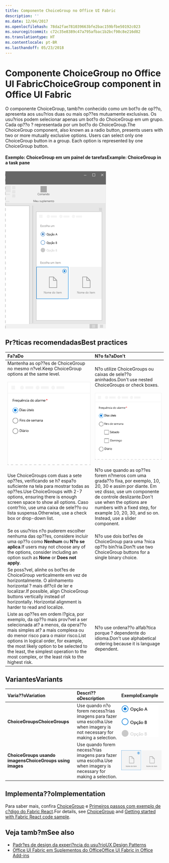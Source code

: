 ```yaml
---
title: Componente ChoiceGroup no Office UI Fabric
description: ''
ms.date: 12/04/2017
ms.openlocfilehash: 78da2fae781039663bfe2bac159bfbe50192c023
ms.sourcegitcommit: c72c35e8389c47a795afbac1b2bcf98c8e216d82
ms.translationtype: HT
ms.contentlocale: pt-BR
ms.lasthandoff: 05/23/2018
---
```

# <a name="choicegroup-component-in-office-ui-fabric"></a><span data-ttu-id="87812-102">Componente ChoiceGroup no Office UI Fabric</span><span class="sxs-lookup"><span data-stu-id="87812-102">ChoiceGroup component in Office UI Fabric</span></span>

<span data-ttu-id="87812-p101">O componente ChoiceGroup, tamb?m conhecido como um bot?o de op??o, apresenta aos usu?rios duas ou mais op??es mutuamente exclusivas. Os usu?rios podem selecionar apenas um bot?o do ChoiceGroup em um grupo. Cada op??o ? representada por um bot?o do ChoiceGroup.</span><span class="sxs-lookup"><span data-stu-id="87812-p101">The ChoiceGroup component, also known as a radio button, presents users with two or more mutually exclusive options. Users can select only one ChoiceGroup button in a group. Each option is represented by one ChoiceGroup button.</span></span> 
  
#### <a name="example-choicegroup-in-a-task-pane"></a><span data-ttu-id="87812-106">Exemplo: ChoiceGroup em um painel de tarefas</span><span class="sxs-lookup"><span data-stu-id="87812-106">Example: ChoiceGroup in a task pane</span></span>

 ![Imagem mostrando um ChoiceGroup](../images/overview-with-app-choicegroup.png)

## <a name="best-practices"></a><span data-ttu-id="87812-108">Pr?ticas recomendadas</span><span class="sxs-lookup"><span data-stu-id="87812-108">Best practices</span></span>

|<span data-ttu-id="87812-109">**Fa?a**</span><span class="sxs-lookup"><span data-stu-id="87812-109">**Do**</span></span>|<span data-ttu-id="87812-110">**N?o fa?a**</span><span class="sxs-lookup"><span data-stu-id="87812-110">**Don't**</span></span>|
|:------------|:--------------|
|<span data-ttu-id="87812-111">Mantenha as op??es de ChoiceGroup no mesmo n?vel.</span><span class="sxs-lookup"><span data-stu-id="87812-111">Keep ChoiceGroup options at the same level.</span></span><br/><br/>![Exemplo do que fazer com ChoiceGroup](../images/choice-do.png)<br/>|<span data-ttu-id="87812-113">N?o utilize ChoiceGroups ou caixas de sele??o aninhados.</span><span class="sxs-lookup"><span data-stu-id="87812-113">Don't use nested ChoiceGroups or check boxes.</span></span><br/><br/>![Exemplo do que n?o fazer com ChoiceGroup](../images/choice-dont.png)<br/>|
|<span data-ttu-id="87812-115">Use ChoiceGroups com duas a sete op??es, verificando se h? espa?o suficiente na tela para mostrar todas as op??es.</span><span class="sxs-lookup"><span data-stu-id="87812-115">Use ChoiceGroups with 2-7 options, ensuring there is enough screen space to show all options.</span></span> <span data-ttu-id="87812-116">Caso contr?rio, use uma caixa de sele??o ou lista suspensa.</span><span class="sxs-lookup"><span data-stu-id="87812-116">Otherwise, use a check box or drop-down list.</span></span>|<span data-ttu-id="87812-p103">N?o use quando as op??es forem n?meros com uma grada??o fixa, por exemplo, 10, 20, 30 e assim por diante. Em vez disso, use um componente de controle deslizante.</span><span class="sxs-lookup"><span data-stu-id="87812-p103">Don't use when the options are numbers with a fixed step, for example 10, 20, 30, and so on. Instead, use a slider component.</span></span>|
|<span data-ttu-id="87812-119">Se os usu?rios n?o puderem escolher nenhuma das op??es, considere incluir uma op??o como **Nenhum** ou **N?o se aplica**.</span><span class="sxs-lookup"><span data-stu-id="87812-119">If users may not choose any of the options, consider including an option such as **None** or **Does not apply**.</span></span>|<span data-ttu-id="87812-120">N?o use dois bot?es de ChoiceGroup para uma ?nica op??o bin?ria.</span><span class="sxs-lookup"><span data-stu-id="87812-120">Don?t use two ChoiceGroup buttons for a single binary choice.</span></span>|
|<span data-ttu-id="87812-p104">Se poss?vel, alinhe os bot?es de ChoiceGroup verticalmente em vez de horizontalmente. O alinhamento horizontal ? mais dif?cil de ler e localizar.</span><span class="sxs-lookup"><span data-stu-id="87812-p104">If possible, align ChoiceGroup buttons vertically instead of horizontally. Horizontal alignment is harder to read and localize.</span></span>||
|<span data-ttu-id="87812-123">Liste as op??es em ordem l?gica, por exemplo, da op??o mais prov?vel a ser selecionada at? a menos, da opera??o mais simples at? a mais complexa ou do menor risco para o maior risco.</span><span class="sxs-lookup"><span data-stu-id="87812-123">List options in logical order, for example, the most likely option to be selected to the least, the simplest operation to the most complex, or the least risk to the highest risk.</span></span> |<span data-ttu-id="87812-124">N?o use ordena??o alfab?tica porque ? dependente do idioma.</span><span class="sxs-lookup"><span data-stu-id="87812-124">Don't use alphabetical ordering because it is language dependent.</span></span>|

## <a name="variants"></a><span data-ttu-id="87812-125">Variantes</span><span class="sxs-lookup"><span data-stu-id="87812-125">Variants</span></span>

|<span data-ttu-id="87812-126">**Varia??o**</span><span class="sxs-lookup"><span data-stu-id="87812-126">**Variation**</span></span>|<span data-ttu-id="87812-127">**Descri??o**</span><span class="sxs-lookup"><span data-stu-id="87812-127">**Description**</span></span>|<span data-ttu-id="87812-128">**Exemplo**</span><span class="sxs-lookup"><span data-stu-id="87812-128">**Example**</span></span>|
|:------------|:--------------|:----------|
|<span data-ttu-id="87812-129">**ChoiceGroups**</span><span class="sxs-lookup"><span data-stu-id="87812-129">**ChoiceGroups**</span></span>|<span data-ttu-id="87812-130">Use quando n?o forem necess?rias imagens para fazer uma escolha.</span><span class="sxs-lookup"><span data-stu-id="87812-130">Use when imagery is not necessary for making a selection.</span></span>|![Imagem da variante de ChoiceGroup](../images/radio.png)<br/>|
|<span data-ttu-id="87812-132">**ChoiceGroups usando imagens**</span><span class="sxs-lookup"><span data-stu-id="87812-132">**ChoiceGroups using images**</span></span>|<span data-ttu-id="87812-133">Use quando forem necess?rias imagens para fazer uma escolha.</span><span class="sxs-lookup"><span data-stu-id="87812-133">Use when imagery is necessary for making a selection.</span></span>|![Variante de ChoiceGroup com imagem](../images/radio-image.png)<br/>|

## <a name="implementation"></a><span data-ttu-id="87812-135">Implementa??o</span><span class="sxs-lookup"><span data-stu-id="87812-135">Implementation</span></span>

<span data-ttu-id="87812-136">Para saber mais, confira [ChoiceGroup](https://dev.office.com/fabric#/components/choicegroup) e [Primeiros passos com exemplo de c?digo do Fabric React](https://github.com/OfficeDev/Word-Add-in-GettingStartedFabricReact).</span><span class="sxs-lookup"><span data-stu-id="87812-136">For details, see [ChoiceGroup](https://dev.office.com/fabric#/components/choicegroup) and [Getting started with Fabric React code sample](https://github.com/OfficeDev/Word-Add-in-GettingStartedFabricReact).</span></span>

## <a name="see-also"></a><span data-ttu-id="87812-137">Veja tamb?m</span><span class="sxs-lookup"><span data-stu-id="87812-137">See also</span></span>

- [<span data-ttu-id="87812-138">Padr?es de design da experi?ncia do usu?rio</span><span class="sxs-lookup"><span data-stu-id="87812-138">UX Design Patterns</span></span>](https://github.com/OfficeDev/Office-Add-in-UX-Design-Patterns-Code)
- [<span data-ttu-id="87812-139">Office UI Fabric em Suplementos do Office</span><span class="sxs-lookup"><span data-stu-id="87812-139">Office UI Fabric in Office Add-ins</span></span>](office-ui-fabric.md)
